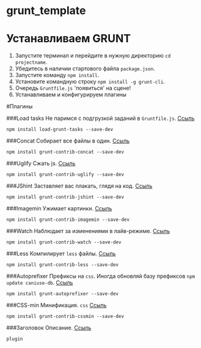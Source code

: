 grunt_template
==============

# Устанавливаем GRUNT

1. Запустите терминал и перейдите в нужную директорию `cd projectname`.
2. Убедитесь в наличии стартового файла `package.json`.
3. Запустите команду `npm install`.
4. Установите командную строку `npm install -g grunt-cli`.
5. Очередь `Gruntfile.js` 'появиться' на сцене!
6. Устанавливаем и конфигурируем плагины 

#Плагины

###Load tasks
Не паримся с подгрузкой заданий в `Gruntfile.js`. [Ссыль](https://www.npmjs.org/package/load-grunt-tasks)

```
npm install load-grunt-tasks --save-dev
```

###Concat
Cобирает все файлы в один. [Ссыль](https://www.npmjs.org/package/grunt-contrib-concat)

```
npm install grunt-contrib-concat --save-dev
```

###Uglify
Сжать js. [Ссыль](https://www.npmjs.org/package/grunt-contrib-uglify)

```
npm install grunt-contrib-uglify --save-dev
```

###JShint
Заставляет вас плакать, глядя на код. [Ссыль](https://www.npmjs.org/package/grunt-contrib-jshint)

```
npm install grunt-contrib-jshint --save-dev
```

###Imagemin
Ужимает картинки. [Ссыль](https://www.npmjs.org/package/grunt-contrib-imagemin)

```
npm install grunt-contrib-imagemin --save-dev
```

###Watch
Наблюдает за изменениями в лайв-режиме. [Ссыль](https://www.npmjs.org/package/grunt-contrib-watch)

```
npm install grunt-contrib-watch --save-dev
```

###Less
Компилирует `less` файлы. [Ссыль](https://www.npmjs.org/package/grunt-contrib-less)

```
npm install grunt-contrib-less --save-dev
```

###Autoprefixer
Префиксы на `css`.
Иногда обновляй базу префиксов `npm update caniuse-db`. [Ссыль](https://www.npmjs.org/package/grunt-autoprefixer)

```
npm install grunt-autoprefixer --save-dev
```

###CSS-min
Минификация. `css` [Ссыль](https://www.npmjs.org/package/grunt-contrib-cssmin)

```
npm install grunt-contrib-cssmin --save-dev
```

###Заголовок
Описание. [Ссыль]()

```
plugin
```
